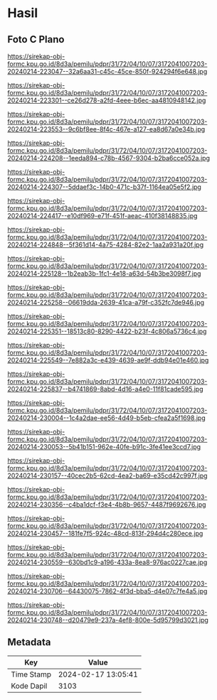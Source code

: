 # Hasil

## Foto C Plano

https://sirekap-obj-formc.kpu.go.id/8d3a/pemilu/pdpr/31/72/04/10/07/3172041007203-20240214-223047--32a6aa31-c45c-45ce-850f-924294f6e648.jpg

https://sirekap-obj-formc.kpu.go.id/8d3a/pemilu/pdpr/31/72/04/10/07/3172041007203-20240214-223301--ce26d278-a2fd-4eee-b6ec-aa4810948142.jpg

https://sirekap-obj-formc.kpu.go.id/8d3a/pemilu/pdpr/31/72/04/10/07/3172041007203-20240214-223553--9c6bf8ee-8f4c-467e-a127-ea8d67a0e34b.jpg

https://sirekap-obj-formc.kpu.go.id/8d3a/pemilu/pdpr/31/72/04/10/07/3172041007203-20240214-224208--1eeda894-c78b-4567-9304-b2ba6cce052a.jpg

https://sirekap-obj-formc.kpu.go.id/8d3a/pemilu/pdpr/31/72/04/10/07/3172041007203-20240214-224307--5ddaef3c-14b0-471c-b37f-1164ea05e5f2.jpg

https://sirekap-obj-formc.kpu.go.id/8d3a/pemilu/pdpr/31/72/04/10/07/3172041007203-20240214-224417--e10df969-e71f-451f-aeac-410f38148835.jpg

https://sirekap-obj-formc.kpu.go.id/8d3a/pemilu/pdpr/31/72/04/10/07/3172041007203-20240214-224848--5f361d14-4a75-4284-82e2-1aa2a931a20f.jpg

https://sirekap-obj-formc.kpu.go.id/8d3a/pemilu/pdpr/31/72/04/10/07/3172041007203-20240214-225128--1b2eab3b-1fc1-4e18-a63d-54b3be3098f7.jpg

https://sirekap-obj-formc.kpu.go.id/8d3a/pemilu/pdpr/31/72/04/10/07/3172041007203-20240214-225258--06619dda-2639-41ca-a79f-c352fc7de946.jpg

https://sirekap-obj-formc.kpu.go.id/8d3a/pemilu/pdpr/31/72/04/10/07/3172041007203-20240214-225351--18513c80-8290-4422-b23f-4c806a5736c4.jpg

https://sirekap-obj-formc.kpu.go.id/8d3a/pemilu/pdpr/31/72/04/10/07/3172041007203-20240214-225549--7e882a3c-e439-4639-ae9f-ddb94e01e460.jpg

https://sirekap-obj-formc.kpu.go.id/8d3a/pemilu/pdpr/31/72/04/10/07/3172041007203-20240214-225837--b4741869-8abd-4d16-a4e0-11f81cade595.jpg

https://sirekap-obj-formc.kpu.go.id/8d3a/pemilu/pdpr/31/72/04/10/07/3172041007203-20240214-230004--1c4a2dae-ee56-4d49-b5eb-cfea2a5f1698.jpg

https://sirekap-obj-formc.kpu.go.id/8d3a/pemilu/pdpr/31/72/04/10/07/3172041007203-20240214-230053--5b41b151-962e-40fe-b91c-3fe41ee3ccd7.jpg

https://sirekap-obj-formc.kpu.go.id/8d3a/pemilu/pdpr/31/72/04/10/07/3172041007203-20240214-230157--40cec2b5-62cd-4ea2-ba69-e35cd42c997f.jpg

https://sirekap-obj-formc.kpu.go.id/8d3a/pemilu/pdpr/31/72/04/10/07/3172041007203-20240214-230356--c4ba1dcf-f3e4-4b8b-9657-4487f9692676.jpg

https://sirekap-obj-formc.kpu.go.id/8d3a/pemilu/pdpr/31/72/04/10/07/3172041007203-20240214-230457--181fe7f5-924c-48cd-813f-294d4c280ece.jpg

https://sirekap-obj-formc.kpu.go.id/8d3a/pemilu/pdpr/31/72/04/10/07/3172041007203-20240214-230559--630bd1c9-a196-433a-8ea8-976ac0227cae.jpg

https://sirekap-obj-formc.kpu.go.id/8d3a/pemilu/pdpr/31/72/04/10/07/3172041007203-20240214-230706--64430075-7862-4f3d-bba5-d4e07c7fe4a5.jpg

https://sirekap-obj-formc.kpu.go.id/8d3a/pemilu/pdpr/31/72/04/10/07/3172041007203-20240214-230748--d20479e9-237a-4ef8-800e-5d95799d3021.jpg


## Metadata

| Key        | Value               |
| ---------- | ------------------- |
| Time Stamp | 2024-02-17 13:05:41 |
| Kode Dapil | 3103                |



